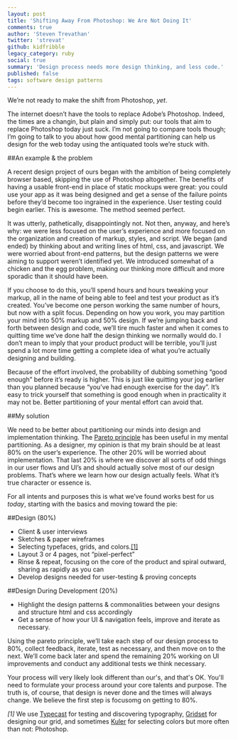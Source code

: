 ```yaml
---
layout: post
title: 'Shifting Away From Photoshop: We Are Not Doing It'
comments: true
author: 'Steven Trevathan'
twitter: 'strevat'
github: kidfribble
legacy_category: ruby
social: true
summary: 'Design process needs more design thinking, and less code.'
published: false
tags: software design patterns
---
```


We’re not ready to make the shift from Photoshop, *yet*.

The internet doesn’t have the tools to replace Adobe’s Photoshop. Indeed, the times are a changin, but plain and simply put: our tools that aim to replace Photoshop today just suck. I’m not going to compare tools though; I’m going to talk to you about how good mental partitioning can help us design for the web today using the antiquated tools we’re stuck with.

##An example & the problem

A recent design project of ours began with the ambition of being completely browser based, skipping the use of Photoshop altogether. The benefits of having a usable front-end in place of static mockups were great: you could use your app as it was being designed and get a sense of the failure points before they’d become too ingrained in the experience. User testing could begin earlier. This is awesome. The method seemed perfect.

It was utterly, pathetically, disappointingly not. Not then, anyway, and here’s why: we were less focused on the user’s experience and more focused on the organization and creation of markup, styles, and script. We began (and ended) by thinking about and writing lines of html, css, and javascript. We were worried about front-end patterns, but the design patterns we were aiming to support weren’t identified yet. We introduced somewhat of a chicken and the egg problem, making our thinking more difficult and more sporadic than it should have been.

If you choose to do this, you’ll spend hours and hours tweaking your markup, all in the name of being able to feel and test your product as it’s created. You’ve become one person working the same number of hours, but now with a split focus. Depending on how you work, you may  partition your mind into 50% markup and 50% design. If we’re jumping back and forth between design and code, we’ll tire much faster and when it comes to quitting time we’ve done half the design thinking we normally would do. I don’t mean to imply that your product product will be terrible, you’ll just spend a lot more time getting a complete idea of what you’re actually designing and building.

Because of the effort involved, the probability of dubbing something “good enough” before it’s ready is higher. This is just like quitting your jog earlier than you planned because “you’ve had enough exercise for the day”. It’s easy to trick yourself that something is good enough when in practicality it may not be. Better partitioning of your mental effort can avoid that.

##My solution

We need to be better about partitioning our minds into design and implementation thinking. The [Pareto principle](http://en.wikipedia.org/wiki/Pareto_principle) has been useful in my mental partitioning. As a designer, my opinion is that my brain should be at least 80% on the user’s experience. The other 20% will be worried about implementation. That last 20% is where we discover all sorts of odd things in our user flows and UI’s and should actually solve most of our design problems. That’s where we learn how our design actually feels. What it’s true character or essence is.

For all intents and purposes this is what we’ve found works best for us *today*, starting with the basics and moving toward the pie:

##Design (80%)
* Client & user interviews
* Sketches & paper wireframes
* Selecting typefaces, grids, and colors.[[1]](#footnote_1)
* Layout 3 or 4 pages, not “pixel-perfect”
* Rinse & repeat, focusing on the core of the product and spiral outward, sharing as rapidly as you can
* Develop designs needed for user-testing & proving concepts

##Design During Development (20%)
* Highlight the design patterns & commonalities between your designs and structure html and css accordingly
* Get a sense of how your UI & navigation feels, improve and iterate as necessary.

Using the pareto principle, we’ll take each step of our design process to 80%, collect feedback, iterate, test as necessary, and then move on to the next. We’ll come back later and spend the remaining 20% working on UI improvements and conduct any additional tests we think necessary.

Your process will very likely look different than our's, and that's OK. You'll need to formulate your process around your core talents and purpose. The truth is, of course, that design is never done and the times will always change. We believe the first step is focusomg on getting to 80%.

<span class="italic"><a name="footnote_1"></a>*[1]* We use [Typecast](http://typecast.com/) for testing and discovering typography, [Gridset](https://gridsetapp.com/) for designing our grid, and sometimes [Kuler](https://kuler.adobe.com) for selecting colors but more often than not: Photoshop.</span>